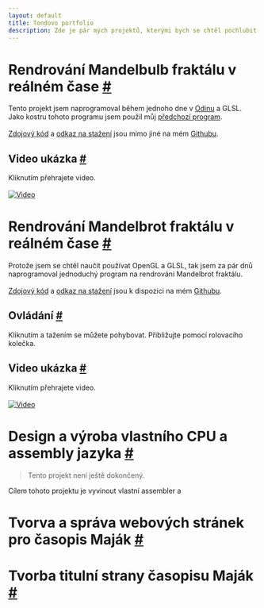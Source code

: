 ```yaml
---
layout: default
title: Tondovo portfolio
description: Zde je pár mých projektů, kterými bych se chtěl pochlubit.
---
```

# Rendrování Mandelbulb fraktálu v reálném čase [#](#rendrování-mandelbulb-fraktálu-v-reálném-čase-)
Tento projekt jsem naprogramoval během jednoho dne v [Odinu](https://odin-lang.org) a GLSL. Jako kostru tohoto programu jsem použil můj [předchozí program](#rendrování-mandelbrot-fraktálu-v-reálném-čase-).<br/><br/>
[Zdojový kód](https://github.com/TonikHorkel/mandelbulb) a [odkaz na stažení](https://github.com/TonikHorkel/mandelbulb/releases) jsou mimo jiné na mém [Githubu](https://github.com/TonikHorkel).
## Video ukázka [#](#video-ukázka-)
Kliknutím přehrajete video.<br/><br/>
[![Video](https://i.ytimg.com/vi_webp/u2-VxtBswD4/maxresdefault.webp)](https://www.youtube.com/watch?v=u2-VxtBswD4)
# Rendrování Mandelbrot fraktálu v reálném čase [#](#rendrování-mandelbrot-fraktálu-v-reálném-čase-)
Protože jsem se chtěl naučit používat OpenGL a GLSL, tak jsem za pár dnů naprogramoval jednoduchý program na rendrováni Mandelbrot fraktálu.<br/><br/>
[Zdojový kód](https://github.com/TonikHorkel/mandelbulb) a [odkaz na stažení](https://github.com/TonikHorkel/mandelbulb/releases) jsou k dispozici na mém [Githubu](https://github.com/TonikHorkel).
## Ovládání [#](#ovládání-)
Kliknutím a tažením se můžete pohybovat. Přibližujte pomocí rolovacího kolečka.
## Video ukázka [#](#video-ukázka--1)
Kliknutím přehrajete video.<br/><br/>
[![Video](https://i.ytimg.com/vi_webp/9uYSgWLRBX0/maxresdefault.webp)](https://www.youtube.com/watch?v=9uYSgWLRBX0)
# Design a výroba vlastního CPU a assembly jazyka [#](#design-a-výroba-vlastního-cpu-a-assembly-jazyka-)
> Tento projekt není ještě dokončený.<br/>

Cílem tohoto projektu je vyvinout vlastní assembler a 
# Tvorva a správa webových stránek pro časopis Maják [#](#tvorva-a-správa-webových-stránek-pro-časopis-maják-)
# Tvorba titulní strany časopisu Maják [#](#design-titulní-strany-časopisu-maják-)
